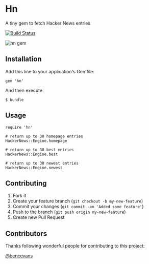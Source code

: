# Hn

A tiny gem to fetch Hacker News entries

[![Build Status](https://secure.travis-ci.org/forresty/hn.png?branch=master)](http://travis-ci.org/forresty/hn)

![hn gem](http://forresty.com/images/hn.png)

## Installation

Add this line to your application's Gemfile:

    gem 'hn'

And then execute:

    $ bundle

## Usage

    require 'hn'

    # return up to 30 homepage entries
    HackerNews::Engine.homepage

    # return up to 30 best entries
    HackerNews::Engine.best

    # return up to 30 newest entries
    HackerNews::Engine.newest

## Contributing

1. Fork it
2. Create your feature branch (`git checkout -b my-new-feature`)
3. Commit your changes (`git commit -am 'Added some feature'`)
4. Push to the branch (`git push origin my-new-feature`)
5. Create new Pull Request

## Contributors

Thanks following wonderful people for contributing to this project:

[@bencevans](https://github.com/bencevans)